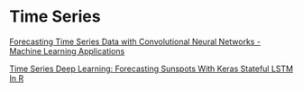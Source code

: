 # Time Series

[Forecasting Time Series Data with Convolutional Neural Networks - Machine Learning Applications](http://intelligentonlinetools.com/blog/2017/05/14/time-series-prediction-with-convolutional-neural-networks/)

[Time Series Deep Learning: Forecasting Sunspots With Keras Stateful LSTM In R](http://www.business-science.io/timeseries-analysis/2018/04/18/keras-lstm-sunspots-time-series-prediction.html)

